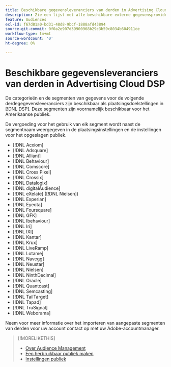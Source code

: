 ```yaml
---
title: Beschikbare gegevensleveranciers van derden in Advertising Cloud DSP
description: Zie een lijst met alle beschikbare externe gegevensproviders.
feature: Audiences
exl-id: f67d81a0-bd31-48d8-9bcf-1888afd43894
source-git-commit: 0f0a2e907d39900968b29c3b59c8034b604911ce
workflow-type: tm+mt
source-wordcount: '0'
ht-degree: 0%

---
```


<!-- feature: audiences -->

# Beschikbare gegevensleveranciers van derden in Advertising Cloud DSP

De categorieën en de segmenten van gegevens voor de volgende derdegegevensleveranciers zijn beschikbaar als plaatsingsdoelstellingen in [!DNL DSP]. Deze segmenten zijn voornamelijk beschikbaar voor het Amerikaanse publiek.

De vergoeding voor het gebruik van elk segment wordt naast de segmentnaam weergegeven in de plaatsingsinstellingen en de instellingen voor het opgeslagen publiek.

* [!DNL Acxiom]
* [!DNL Adsquare]
* [!DNL Alliant]
* [!DNL Behaviour]
* [!DNL Comscore]
* [!DNL Cross Pixel]
* [!DNL Crossix]
* [!DNL Datalogix]
* [!DNL digitalAudience]
* [!DNL eXelate] ([!DNL Nielsen])
* [!DNL Experian]
* [!DNL Eyeota]
* [!DNL Foursquare]
* [!DNL GFK]
* [!DNL Ibehaviour]
* [!DNL Iri]
* [!DNL IXI]
* [!DNL Kantar]
* [!DNL Krux]
* [!DNL LiveRamp]
* [!DNL Lotame]
* [!DNL Navegg]
* [!DNL Neustar]
* [!DNL Nielsen]
* [!DNL NinthDecimal]
* [!DNL Oracle]
* [!DNL Quantcast]
* [!DNL Semcasting]
* [!DNL TailTarget]
* [!DNL Tapad]
* [!DNL TruSignal]
* [!DNL Weborama]

Neem voor meer informatie over het importeren van aangepaste segmenten van derden voor uw account contact op met uw Adobe-accountmanager.

>[!MORELIKETHIS]
>
>* [Over Audience Management](audience-about.md)
>* [Een herbruikbaar publiek maken](reusable-audience-create.md)
>* [Instellingen publiek](audience-settings.md)


